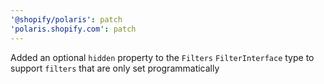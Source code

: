 ```yaml
---
'@shopify/polaris': patch
'polaris.shopify.com': patch
---
```


Added an optional `hidden` property to the `Filters` `FilterInterface` type to support `filters` that are only set programmatically
